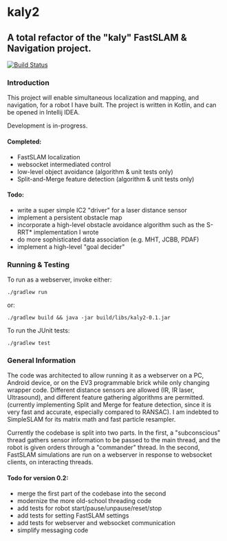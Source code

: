 # kaly2
## A total refactor of the "kaly" FastSLAM &amp; Navigation project.
[![Build Status](https://travis-ci.org/jatjat/kaly2.svg?branch=master)](https://travis-ci.org/jatjat/kaly2)

### Introduction
This project will enable simultaneous localization and mapping, and navigation, for a robot I have built.
The project is written in Kotlin, and can be opened in Intellij IDEA.

Development is in-progress.

#### Completed:
- FastSLAM localization
- websocket intermediated control
- low-level object avoidance (algorithm & unit tests only)
- Split-and-Merge feature detection (algorithm & unit tests only)

#### Todo:
  - write a super simple IC2 "driver" for a laser distance sensor
  - implement a persistent obstacle map
  - incorporate a high-level obstacle avoidance algorithm such as the S-RRT\* implementation I wrote
  - do more sophisticated data association (e.g. MHT, JCBB, PDAF)
  - implement a high-level "goal decider"

### Running & Testing
To run as a webserver, invoke either:
```
./gradlew run
```
or:
```
./gradlew build && java -jar build/libs/kaly2-0.1.jar
```

To run the JUnit tests:
```
./gradlew test
```

### General Information
The code was architected to allow running it as a webserver on a PC, Android device, or on the EV3 programmable brick while only changing wrapper code.
Different distance sensors are allowed (IR, IR laser, Ultrasound), and different feature gathering algorithms are permitted.
(currently implementing Split and Merge for feature detection, since it is very fast and accurate, especially compared to RANSAC). I am indebted to SimpleSLAM for its matrix math and fast particle resampler.

Currently the codebase is split into two parts. In the first, a "subconscious" thread gathers sensor information to be passed to the main thread, and the robot is given orders through a "commander" thread. In the second, FastSLAM simulations are run on a webserver in response to websocket clients, on interacting threads.

#### Todo for version 0.2:
  - merge the first part of the codebase into the second
  - modernize the more old-school threading code
  - add tests for robot start/pause/unpause/reset/stop
  - add tests for setting FastSLAM settings
  - add tests for webserver and websocket communication
  - simplify messaging code
